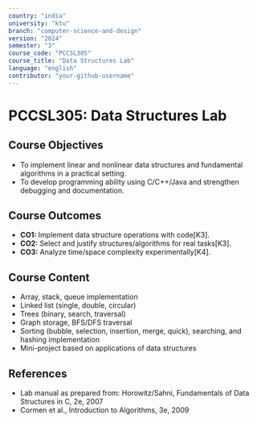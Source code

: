 ```yaml
---
country: "india"
university: "ktu"
branch: "computer-science-and-design"
version: "2024"
semester: "3"
course_code: "PCCSL305"
course_title: "Data Structures Lab"
language: "english"
contributor: "your-github-username"
---
```


# PCCSL305: Data Structures Lab

## Course Objectives
* To implement linear and nonlinear data structures and fundamental algorithms in a practical setting.
* To develop programming ability using C/C++/Java and strengthen debugging and documentation.

## Course Outcomes
* **CO1:** Implement data structure operations with code[K3].
* **CO2:** Select and justify structures/algorithms for real tasks[K3].
* **CO3:** Analyze time/space complexity experimentally[K4].

## Course Content

* Array, stack, queue implementation
* Linked list (single, double, circular)
* Trees (binary, search, traversal)
* Graph storage, BFS/DFS traversal
* Sorting (bubble, selection, insertion, merge, quick), searching, and hashing implementation
* Mini-project based on applications of data structures

## References
- Lab manual as prepared from: Horowitz/Sahni, Fundamentals of Data Structures in C, 2e, 2007
- Cormen et al., Introduction to Algorithms, 3e, 2009
